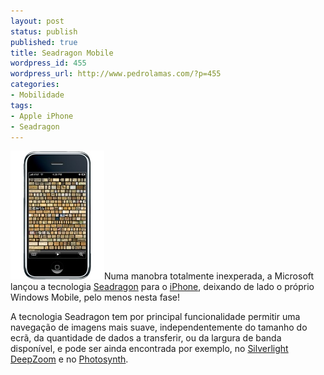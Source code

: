 ```yaml
---
layout: post
status: publish
published: true
title: Seadragon Mobile
wordpress_id: 455
wordpress_url: http://www.pedrolamas.com/?p=455
categories:
- Mobilidade
tags:
- Apple iPhone
- Seadragon
---
```

[![Seadragon Mobile](wp-content/uploads/2009/01/seadragon-mobile.jpg "Seadragon Mobile")](http://livelabs.com/seadragon-mobile/)Numa manobra totalmente inexperada, a Microsoft lançou a tecnologia [Seadragon](http://livelabs.com/seadragon/) para o [iPhone](http://livelabs.com/seadragon-mobile/), deixando de lado o próprio Windows Mobile, pelo menos nesta fase!

A tecnologia Seadragon tem por principal funcionalidade permitir uma navegação de imagens mais suave, independentemente do tamanho do ecrã, da quantidade de dados a transferir, ou da largura de banda disponível, e pode ser ainda encontrada por exemplo, no [Silverlight DeepZoom](http://livelabs.com/seadragon/silverlight/) e no [Photosynth](http://photosynth.net/).
